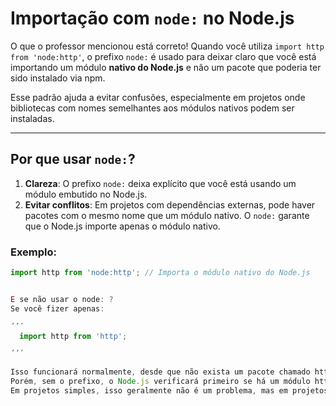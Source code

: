 # Importação com `node:` no Node.js

O que o professor mencionou está correto! Quando você utiliza `import http from 'node:http'`, o prefixo `node:` é usado para deixar claro que você está importando um módulo **nativo do Node.js** e não um pacote que poderia ter sido instalado via npm.

Esse padrão ajuda a evitar confusões, especialmente em projetos onde bibliotecas com nomes semelhantes aos módulos nativos podem ser instaladas.

---

## Por que usar `node:`?

1. **Clareza**: O prefixo `node:` deixa explícito que você está usando um módulo embutido no Node.js.
2. **Evitar conflitos**: Em projetos com dependências externas, pode haver pacotes com o mesmo nome que um módulo nativo. O `node:` garante que o Node.js importe apenas o módulo nativo.

### Exemplo:
```javascript
import http from 'node:http'; // Importa o módulo nativo do Node.js


E se não usar o node: ?
Se você fizer apenas:

´´´
  import http from 'http';

´´´

Isso funcionará normalmente, desde que não exista um pacote chamado http instalado no projeto.
Porém, sem o prefixo, o Node.js verificará primeiro se há um módulo http nos pacotes instalados antes de buscar o módulo nativo.
Em projetos simples, isso geralmente não é um problema, mas em projetos maiores, o uso de node: evita ambiguidades e possíveis erros ao carregar pacotes.